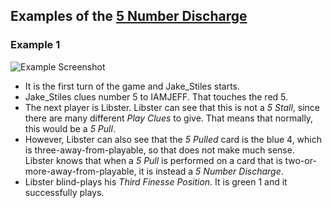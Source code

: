 ## Examples of the [5 Number Discharge](../Reference.md#5-number-discharge-5nd)

### Example 1

![Example Screenshot](https://raw.githubusercontent.com/Zamiell/hanabi-conventions/master/img/examples/5_number_discharge.png)

- It is the first turn of the game and Jake_Stiles starts.
- Jake_Stiles clues number 5 to IAMJEFF. That touches the red 5.
- The next player is Libster. Libster can see that this is not a *5 Stall*, since there are many different *Play Clues* to give. That means that normally, this would be a *5 Pull*.
- However, Libster can also see that the *5 Pulled* card is the blue 4, which is three-away-from-playable, so that does not make much sense. Libster knows that when a *5 Pull* is performed on a card that is two-or-more-away-from-playable, it is instead a *5 Number Discharge*.
- Libster blind-plays his *Third Finesse Position*. It is green 1 and it successfully plays.
